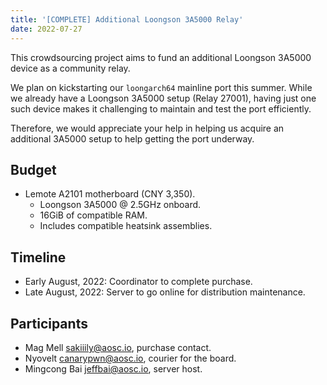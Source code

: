 ```yaml
---
title: '[COMPLETE] Additional Loongson 3A5000 Relay'
date: 2022-07-27
---
```


This crowdsourcing project aims to fund an additional Loongson 3A5000 device as
a community relay.

We plan on kickstarting our `loongarch64` mainline port this summer. While we
already have a Loongson 3A5000 setup (Relay 27001), having just one such device
makes it challenging to maintain and test the port efficiently.

Therefore, we would appreciate your help in helping us acquire an additional
3A5000 setup to help getting the port underway.

## Budget

+ Lemote A2101 motherboard (CNY 3,350).
  - Loongson 3A5000 @ 2.5GHz onboard.
  - 16GiB of compatible RAM.
  - Includes compatible heatsink assemblies.

## Timeline

- Early August, 2022: Coordinator to complete purchase.
- Late August, 2022: Server to go online for distribution maintenance.

## Participants

- Mag Mell <sakiiily@aosc.io>, purchase contact.
- Nyovelt <canarypwn@aosc.io>, courier for the board.
- Mingcong Bai <jeffbai@aosc.io>, server host.
